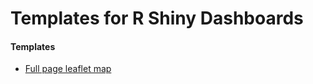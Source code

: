 # Templates for R Shiny Dashboards

#### Templates
* [Full page leaflet map](https://github.com/ramarty/rshiny-templates/tree/main/map-full-page)
